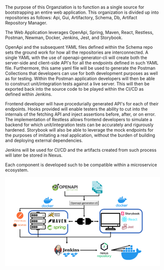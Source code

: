 The purpose of this Organziation is to function as a single source for bootstrapping an entire web application.
This organization is divided up into repositories as follows: Api, Gui, Artifactory, Schema, Db, Artifact Repository Manager.

The Web Application leverages OpenApi, Spring, Maven, React, Restless, Postman, Newman, Docker, Jenkins, Jest, and Storybook.

OpenApi and the subsequent YAML files defined within the Schema repo sets the ground work for how all the repositories are interconnected. A single YAML with the use of openapi-generator-cli will create both the server-side and client-side API's for all the endpoints defined in such YAML file. Furthermore, this same yaml file will be used to generate the Postman Collections that developers can use for both development purposes as well as for testing. Within the Postman application developers will then be able to construct unit/integration tests against a live server. This will then be exported back into the source code to be played within the CI/CD as defined within Jenkins.

Frontend developer will have procedurially generated API's for each of their endpoints. Hooks provided will enable testers the ability to cut into the internals of the fetching API and inject assertions before, after, or on error. The implementation of Restless allows frontend developers to simulate a backend for which unit/integration tests can be accurately and rigurously hardened. Storybook will also be able to leverage the mock endpoints for the purposes of imitating a real application, without the burden of building and deploying external dependencies.

Jenkins will be used for CI/CD and the artifacts created from such process will later be stored in Nexus.

Each component is developed such to be compatible within a microservice ecosystem.

![alt text](https://raw.githubusercontent.com/Generic-Application-Bootstrapper/.github/main/profile/GenericAppDiagram.png)
